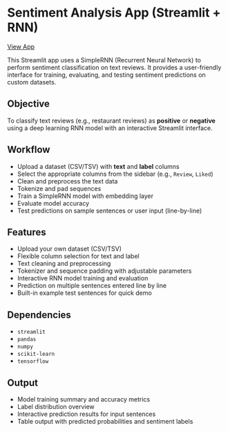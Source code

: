 # Sentiment Analysis App (Streamlit + RNN)

[View App](https://sentiment-analysis-app.streamlit.app)

This Streamlit app uses a SimpleRNN (Recurrent Neural Network) to perform sentiment classification on text reviews. It provides a user-friendly interface for training, evaluating, and testing sentiment predictions on custom datasets.

## Objective

To classify text reviews (e.g., restaurant reviews) as **positive** or **negative** using a deep learning RNN model with an interactive Streamlit interface.

## Workflow

- Upload a dataset (CSV/TSV) with **text** and **label** columns  
- Select the appropriate columns from the sidebar (e.g., `Review`, `Liked`)  
- Clean and preprocess the text data  
- Tokenize and pad sequences  
- Train a SimpleRNN model with embedding layer  
- Evaluate model accuracy  
- Test predictions on sample sentences or user input (line-by-line)

## Features

- Upload your own dataset (CSV/TSV)  
- Flexible column selection for text and label  
- Text cleaning and preprocessing  
- Tokenizer and sequence padding with adjustable parameters  
- Interactive RNN model training and evaluation  
- Prediction on multiple sentences entered line by line  
- Built-in example test sentences for quick demo  

## Dependencies

- `streamlit`  
- `pandas`  
- `numpy`  
- `scikit-learn`  
- `tensorflow`  

## Output

- Model training summary and accuracy metrics  
- Label distribution overview  
- Interactive prediction results for input sentences  
- Table output with predicted probabilities and sentiment labels  


